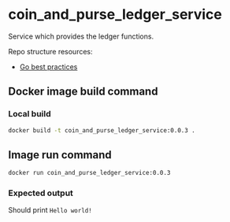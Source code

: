 # coin_and_purse_ledger_service
Service which provides the ledger functions.

Repo structure resources:
- [Go best practices](https://peter.bourgon.org/go-best-practices-2016/#repository-structure)


## Docker image build command

### Local build
```Bash
docker build -t coin_and_purse_ledger_service:0.0.3 .
```

## Image run command

```Bash
docker run coin_and_purse_ledger_service:0.0.3
```

### Expected output
Should print `Hello world!`
